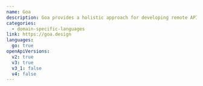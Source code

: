 ```yaml
---
name: Goa
description: Goa provides a holistic approach for developing remote APIs and microservices in Go. implementers don't have to worry about the documentation getting out of sync as Goa takes care of generating OpenAPI specifications for HTTP based services and gRPC protocol buffer files for gRPC based services
categories:
  - domain-specific-languages
link: https://goa.design
languages:
  go: true
openApiVersions:
  v2: true
  v3: true
  v3_1: false
  v4: false
---
```

